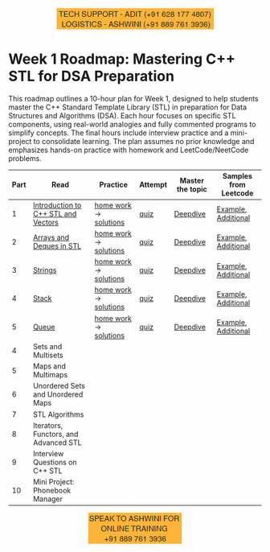 <div align="center">
  <img src="../static/support1.png" alt="Support Image">
</div>


# Week 1 Roadmap: Mastering C++ STL for DSA Preparation

This roadmap outlines a 10-hour plan for Week 1, designed to help students master the C++ Standard Template Library (STL) in preparation for Data Structures and Algorithms (DSA). Each hour focuses on specific STL components, using real-world analogies and fully commented programs to simplify concepts. The final hours include interview practice and a mini-project to consolidate learning. The plan assumes no prior knowledge and emphasizes hands-on practice with homework and LeetCode/NeetCode problems.

| Part | Read | Practice | Attempt | Master the topic | Samples from Leetcode |
|---|---|---|---|---|---|
| 1 | [Introduction to C++ STL and Vectors](materials/1_1.md) | [home work](materials/1_2.md) -> [solutions](materials/1_3.md)|[quiz](materials/1_4.md)|[Deepdive](materials/1_5.md)| [Example](materials/1_6.md), [Additional](materials/1_7.md) |
| 2 | [Arrays and Deques in STL](materials/2_1.md) | [home work](materials/2_2.md) -> [solutions](materials/2_3.md)|[quiz](materials/2_4.md)|[Deepdive](materials/2_5.md)| [Example](materials/2_6.md), [Additional](materials/2_7.md) |
| 3 | [Strings](materials/3_1.md) | [home work](materials/3_2.md) -> [solutions](materials/3_3.md)|[quiz](materials/3_4.md)|[Deepdive](materials/3_5.md)| [Example](materials/3_6.md), [Additional](materials/3_7.md) |
| 4 | [Stack](materials/4_1.md) | [home work](materials/4_2.md) -> [solutions](materials/4_3.md)|[quiz](materials/4_4.md)|[Deepdive](materials/4_5.md)| [Example](materials/4_6.md), [Additional](materials/4_7.md) |
| 5 | [Queue](materials/5_1.md) | [home work](materials/5_2.md) -> [solutions](materials/5_3.md)|[quiz](materials/5_4.md)|[Deepdive](materials/5_5.md)| [Example](materials/5_6.md), [Additional](materials/5_7.md) |
| 4 | Sets and Multisets | |
| 5 | Maps and Multimaps | |
| 6 | Unordered Sets and Unordered Maps | |
| 7 | STL Algorithms | |
| 8 | Iterators, Functors, and Advanced STL | |
| 9 | Interview Questions on C++ STL | |
| 10 | Mini Project: Phonebook Manager | |

<div align="center">
  <img src="../static/speak.png" alt="Support Image">
</div>
